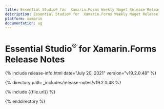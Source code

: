 ```yaml
---
title: Essential Studio® for  Xamarin.Forms Weekly Nuget Release Release Notes  
description: Essential Studio® for  Xamarin.Forms Weekly Nuget Release Release Notes  
platform: xamarin
documentation: ug
---
```


# Essential Studio<sup>®</sup> for  Xamarin.Forms  Release Notes  

{% include release-info.html date="July 20, 2021"  version="v19.2.0.48" %} 


{% directory path: _includes/release-notes/v19.2.0.48 %}

{% include {{file.url}} %}

{% enddirectory %}